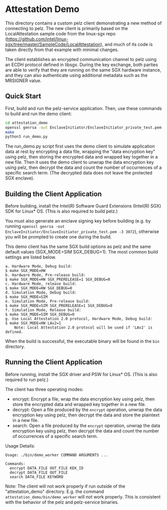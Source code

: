 # Attestation Demo

This directory contains a custom pelz client demonstrating a new method of connecting to pelz.
The new client is primarily based on the LocalAttestation sample code from the linux-sgx repo
(https://github.com/intel/linux-sgx/tree/master/SampleCode/LocalAttestation),
and much of its code is taken directly from that example with minimal changes.

The client establishes an encrypted communication channel to pelz using an ECDH protocol defined in libsgx.
During the key exchange, both parties are able to verify that they are running on the same SGX hardware instance,
and they can also authenticate using additional metadata such as the MRSIGNER value.


## Quick Start

First, build and run the pelz-service application.
Then, use these commands to build and run the demo client:

``` bash
cd attestation_demo
openssl genrsa -out EnclaveInitiator/EnclaveInitiator_private_test.pem -3 3072
make
python3 run_demo.py
```

The run_demo.py script first uses the demo client to simulate application data at rest
by encrypting a data file, wrapping the "data encryption key" using pelz,
then storing the encrypted data and wrapped key together in a new file.
Then it uses the demo client to unwrap the data encryption key using pelz,
then decrypt the data and count the number of occurrences of a specific search term.
(The decrypted data does not leave the protected SGX enclave).


## Building the Client Application

Before building, install the Intel(R) Software Guard Extensions (Intel(R) SGX) SDK for Linux* OS.
(This is also required to build pelz.)

You must also generate an enclave signing key before building
(e.g. by running `openssl genrsa -out EnclaveInitiator/EnclaveInitiator_private_test.pem -3 3072`),
otherwise you will be prompted to create one during the build.

This demo client has the same SGX build options as pelz
and the same default values (SGX_MODE=SIM SGX_DEBUG=1).
The most common build settings are listed below.

```
a. Hardware Mode, Debug build:
$ make SGX_MODE=HW
b. Hardware Mode, Pre-release build:
$ make SGX_MODE=HW SGX_PRERELEASE=1 SGX_DEBUG=0
c. Hardware Mode, release build:
$ make SGX_MODE=HW SGX_DEBUG=0
d. Simulation Mode, Debug build:
$ make SGX_MODE=SIM
e. Simulation Mode, Pre-release build:
$ make SGX_MODE=SIM SGX_PRERELEASE=1 SGX_DEBUG=0
f. Simulation Mode, Release build:
$ make SGX_MODE=SIM SGX_DEBUG=0
g. Use Local Attestation 2.0 protocol, Hardware Mode, Debug build:
$ make SGX_MODE=HW LAv2=1
    Note: Local Attestation 2.0 protocol will be used if 'LAv2' is defined.
```

When the build is successful, the executable binary will be found in the `bin` directory.


## Running the Client Application

Before running, install the SGX driver and PSW for Linux* OS.
(This is also required to run pelz.)

The client has three operating modes:
* encrypt: Encrypt a file, wrap the data encryption key using pelz,
  then store the encrypted data and wrapped key together in a new file.
* decrypt: Open a file produced by the `encrypt` operation,
  unwrap the data encryption key using pelz,
  then decrypt the data and store the plaintext in a new file.
* search: Open a file produced by the `encrypt` operation,
  unwrap the data encryption key using pelz,
  then decrypt the data and count the number of occurrences of a specific search term.

Usage Details:
```
Usage: ./bin/demo_worker COMMAND ARGUMENTS ...

Commands:
  encrypt DATA_FILE OUT_FILE KEK_ID
  decrypt DATA_FILE OUT_FILE
  search DATA_FILE KEYWORD
```

Note: The client will not work properly if run outside of the "attestation_demo" directory.
E.g. the command `attestation_demo/bin/demo_worker` will not work properly.
This is consistent with the behavior of the pelz and pelz-service binaries.
